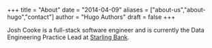 +++
title = "About"
date = "2014-04-09"
aliases = ["about-us","about-hugo","contact"]
author = "Hugo Authors"
draft = false
+++

Josh Cooke is a full-stack software engineer and is currently the Data Engineering Practice Lead at [Starling Bank](https://starlingbank.com). 
